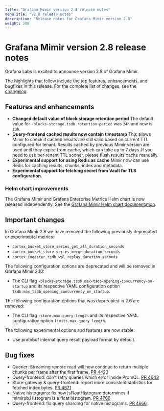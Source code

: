 ```yaml
---
title: "Grafana Mimir version 2.8 release notes"
menuTitle: "V2.8 release notes"
description: "Release notes for Grafana Mimir version 2.8"
weight: 300
---
```


# Grafana Mimir version 2.8 release notes

Grafana Labs is excited to announce version 2.8 of Grafana Mimir.

The highlights that follow include the top features, enhancements, and bugfixes in this release. For the complete list of changes, see the [changelog](https://github.com/grafana/mimir/blob/main/CHANGELOG.md).

## Features and enhancements

- **Changed default value of block storage retention period** The default value for `-blocks-storage.tsdb.retention-period` was `24h` and now is `13h`.
- **Query-frontend cached results now contain timestamp** This allows Mimir to check if cached results are still valid based on current TTL configured for tenant. Results cached by previous Mimir version are used until they expire from cache, which can take up to 7 days. If you need to use per-tenant TTL sooner, please flush results cache manually.
- **Experimental support for using Redis as cache** Mimir now can use Redis for caching results, chunks, index and metadata.
- **Experimental support for fetching secret from Vault for TLS configuration**.

### Helm chart improvements

The Grafana Mimir and Grafana Enterprise Metrics Helm chart is now released independently. See the [Grafana Mimir Helm chart documentation](/docs/helm-charts/mimir-distributed/latest/).

## Important changes

In Grafana Mimir 2.8 we have removed the following previously deprecated or experimental metrics:

- `cortex_bucket_store_series_get_all_duration_seconds`
- `cortex_bucket_store_series_merge_duration_seconds`
- `cortex_ingester_tsdb_wal_replay_duration_seconds`

The following configuration options are deprecated and will be removed in Grafana Mimir 2.10:

- The CLI flag `-blocks-storage.tsdb.max-tsdb-opening-concurrency-on-startup` and its respective YAML configuration option `tsdb.max_tsdb_opening_concurrency_on_startup`.
 
The following configuration options that was deprecated in 2.6 are removed:

- The CLI flag `-store.max-query-length` and its respective YAML configuration option `limits.max_query_length`.


The following experimental options and features are now stable:

- Use protobuf internal query result payload format by default.

## Bug fixes

- Querier: Streaming remote read will now continue to return multiple chunks per frame after the first frame. [PR 4423](https://github.com/grafana/mimir/pull/4423)
- Query-frontend: don't retry queries which error inside PromQL. [PR 4643](https://github.com/grafana/mimir/pull/4643)
- Store-gateway & query-frontend: report more consistent statistics for fetched index bytes. [PR 4671](https://github.com/grafana/mimir/pull/4671)
- Native histograms: fix how IsFloatHistogram determines if mimirpb.Histogram is a float histogram. [PR 4706](https://github.com/grafana/mimir/pull/4706)
- Query-frontend: fix query sharding for native histograms. [PR 4666](https://github.com/grafana/mimir/pull/4666)
